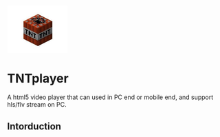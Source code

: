 <img src="https://raw.githubusercontent.com/alice52hz/TNTplayer/master/tnt.jpg" alt="TNTplayer" style="zoom:50%;" />

# TNTplayer
A html5 video player that can used in PC end or mobile end, and support hls/flv stream on PC.

## Intorduction


